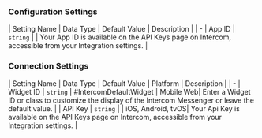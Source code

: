 

### Configuration Settings

| Setting Name |  Data Type    | Default Value  | Description |
| -
| App ID | `string` | <unset> | Your App ID is available on the API Keys page on Intercom, accessible from your Integration settings. |


### Connection Settings

| Setting Name |  Data Type    | Default Value | Platform | Description |
| -
| Widget ID | `string` | #IntercomDefaultWidget | Mobile Web| Enter a Widget ID or class to customize the display of the Intercom Messenger or leave the default value. |
| API Key | `string` | <unset> | iOS, Android, tvOS| Your Api Key is available on the API Keys page on Intercom, accessible from your Integration settings. |
